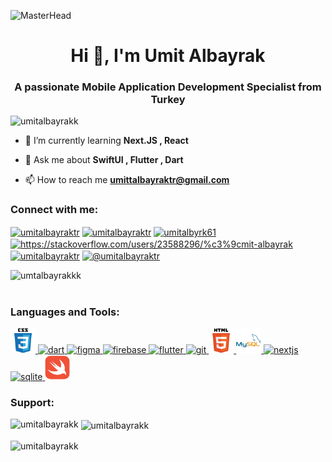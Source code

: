 ![MasterHead](https://r.resimlink.com/9qCuU2ijH.png)
<h1 align="center">Hi 👋, I'm Umit Albayrak</h1>
<h3 align="center">A passionate Mobile Application Development Specialist from Turkey</h3>

<p align="left"> <img src="https://komarev.com/ghpvc/?username=umitalbayrakk&label=Profile%20views&color=0e75b6&style=flat" alt="umitalbayrakk" /> </p>

- 🌱 I’m currently learning **Next.JS , React**

- 💬 Ask me about **SwiftUI , Flutter , Dart**

- 📫 How to reach me **umittalbayraktr@gmail.com**

<h3 align="left">Connect with me:</h3>
<p align="left">
<a href="https://dev.to/umitalbayraktr" target="blank"><img align="center" src="https://raw.githubusercontent.com/rahuldkjain/github-profile-readme-generator/master/src/images/icons/Social/devto.svg" alt="umitalbayraktr" height="30" width="40" /></a>
<a href="https://twitter.com/umitalbayraktr" target="blank"><img align="center" src="https://raw.githubusercontent.com/rahuldkjain/github-profile-readme-generator/master/src/images/icons/Social/twitter.svg" alt="umitalbayraktr" height="30" width="40" /></a>
<a href="https://linkedin.com/in/umitalbyrk61" target="blank"><img align="center" src="https://raw.githubusercontent.com/rahuldkjain/github-profile-readme-generator/master/src/images/icons/Social/linked-in-alt.svg" alt="umitalbyrk61" height="30" width="40" /></a>
<a href="https://stackoverflow.com/users/https://stackoverflow.com/users/23588296/%c3%9cmit-albayrak" target="blank"><img align="center" src="https://raw.githubusercontent.com/rahuldkjain/github-profile-readme-generator/master/src/images/icons/Social/stack-overflow.svg" alt="https://stackoverflow.com/users/23588296/%c3%9cmit-albayrak" height="30" width="40" /></a>
<a href="https://instagram.com/umitalbayraktr" target="blank"><img align="center" src="https://raw.githubusercontent.com/rahuldkjain/github-profile-readme-generator/master/src/images/icons/Social/instagram.svg" alt="umitalbayraktr" height="30" width="40" /></a>
<a href="https://medium.com/@umitalbayraktr" target="blank"><img align="center" src="https://raw.githubusercontent.com/rahuldkjain/github-profile-readme-generator/master/src/images/icons/Social/medium.svg" alt="@umitalbayraktr" height="30" width="40" /></a>
<p><a href="https://www.buymeacoffee.com/umtalbayrakkk"> <img align="left" src="https://cdn.buymeacoffee.com/buttons/v2/default-yellow.png" height="50" width="210" alt="umtalbayrakkk" /></a></p><br><br>

</p>

<h3 align="left">Languages and Tools:</h3>
<p align="left"> <a href="https://www.w3schools.com/css/" target="_blank" rel="noreferrer"> <img src="https://raw.githubusercontent.com/devicons/devicon/master/icons/css3/css3-original-wordmark.svg" alt="css3" width="40" height="40"/> </a> <a href="https://dart.dev" target="_blank" rel="noreferrer"> <img src="https://www.vectorlogo.zone/logos/dartlang/dartlang-icon.svg" alt="dart" width="40" height="40"/> </a> <a href="https://www.figma.com/" target="_blank" rel="noreferrer"> <img src="https://www.vectorlogo.zone/logos/figma/figma-icon.svg" alt="figma" width="40" height="40"/> </a> <a href="https://firebase.google.com/" target="_blank" rel="noreferrer"> <img src="https://www.vectorlogo.zone/logos/firebase/firebase-icon.svg" alt="firebase" width="40" height="40"/> </a> <a href="https://flutter.dev" target="_blank" rel="noreferrer"> <img src="https://www.vectorlogo.zone/logos/flutterio/flutterio-icon.svg" alt="flutter" width="40" height="40"/> </a> <a href="https://git-scm.com/" target="_blank" rel="noreferrer"> <img src="https://www.vectorlogo.zone/logos/git-scm/git-scm-icon.svg" alt="git" width="40" height="40"/> </a> <a href="https://www.w3.org/html/" target="_blank" rel="noreferrer"> <img src="https://raw.githubusercontent.com/devicons/devicon/master/icons/html5/html5-original-wordmark.svg" alt="html5" width="40" height="40"/> </a> <a href="https://www.mysql.com/" target="_blank" rel="noreferrer"> <img src="https://raw.githubusercontent.com/devicons/devicon/master/icons/mysql/mysql-original-wordmark.svg" alt="mysql" width="40" height="40"/> </a> <a href="https://nextjs.org/" target="_blank" rel="noreferrer"> <img src="https://cdn.worldvectorlogo.com/logos/nextjs-2.svg" alt="nextjs" width="40" height="40"/> </a> <a href="https://www.sqlite.org/" target="_blank" rel="noreferrer"> <img src="https://www.vectorlogo.zone/logos/sqlite/sqlite-icon.svg" alt="sqlite" width="40" height="40"/> </a> <a href="https://developer.apple.com/swift/" target="_blank" rel="noreferrer"> <img src="https://raw.githubusercontent.com/devicons/devicon/master/icons/swift/swift-original.svg" alt="swift" width="40" height="40"/> </a> </p>

<h3 align="left">Support:</h3>

<p><img align="left" src="https://github-readme-stats.vercel.app/api/top-langs?username=umitalbayrakk&show_icons=true&locale=en&layout=compact" alt="umitalbayrakk" /></p>

<p>&nbsp;<img align="center" src="https://github-readme-stats.vercel.app/api?username=umitalbayrakk&show_icons=true&locale=en" alt="umitalbayrakk" /></p>

<p><img align="center" src="https://github-readme-streak-stats.herokuapp.com/?user=umitalbayrakk&" alt="umitalbayrakk" /></p>


